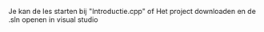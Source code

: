 Je kan de les starten bij "Introductie.cpp" 
of 
Het project downloaden en de .sln openen in visual studio
